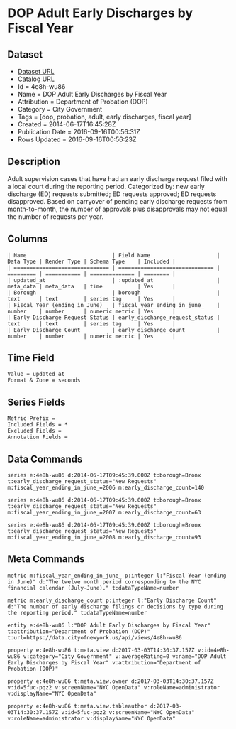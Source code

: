 # DOP Adult Early Discharges by Fiscal Year

## Dataset

* [Dataset URL](https://data.cityofnewyork.us/api/views/4e8h-wu86/rows.json?accessType=DOWNLOAD)
* [Catalog URL](https://catalog.data.gov/dataset/dop-adult-early-discharges-by-fiscal-year-a5dd3)
* Id = 4e8h-wu86
* Name = DOP Adult Early Discharges by Fiscal Year
* Attribution = Department of Probation (DOP)
* Category = City Government
* Tags = [dop, probation, adult, early discharges, fiscal year]
* Created = 2014-06-17T16:45:28Z
* Publication Date = 2016-09-16T00:56:31Z
* Rows Updated = 2016-09-16T00:56:23Z

## Description

Adult supervision cases that have had an early discharge request filed with a local court during the reporting period. Categorized by: new early discharge (ED) requests submitted; ED requests approved; ED requests disapproved. Based on carryover of pending early discharge requests from month-to-month, the number of approvals plus disapprovals may not equal the number of requests per year.

## Columns

```ls
| Name                           | Field Name                     | Data Type | Render Type | Schema Type    | Included | 
| ============================== | ============================== | ========= | =========== | ============== | ======== | 
| updated_at                     | :updated_at                    | meta_data | meta_data   | time           | Yes      | 
| Borough                        | borough                        | text      | text        | series tag     | Yes      | 
| Fiscal Year (ending in June)   | fiscal_year_ending_in_june_    | number    | number      | numeric metric | Yes      | 
| Early Discharge Request Status | early_discharge_request_status | text      | text        | series tag     | Yes      | 
| Early Discharge Count          | early_discharge_count          | number    | number      | numeric metric | Yes      | 
```

## Time Field

```ls
Value = updated_at
Format & Zone = seconds
```

## Series Fields

```ls
Metric Prefix = 
Included Fields = *
Excluded Fields = 
Annotation Fields = 
```

## Data Commands

```ls
series e:4e8h-wu86 d:2014-06-17T09:45:39.000Z t:borough=Bronx t:early_discharge_request_status="New Requests" m:fiscal_year_ending_in_june_=2006 m:early_discharge_count=140

series e:4e8h-wu86 d:2014-06-17T09:45:39.000Z t:borough=Bronx t:early_discharge_request_status="New Requests" m:fiscal_year_ending_in_june_=2007 m:early_discharge_count=63

series e:4e8h-wu86 d:2014-06-17T09:45:39.000Z t:borough=Bronx t:early_discharge_request_status="New Requests" m:fiscal_year_ending_in_june_=2008 m:early_discharge_count=93
```

## Meta Commands

```ls
metric m:fiscal_year_ending_in_june_ p:integer l:"Fiscal Year (ending in June)" d:"The twelve month period corresponding to the NYC financial calendar (July-June)." t:dataTypeName=number

metric m:early_discharge_count p:integer l:"Early Discharge Count" d:"The number of early discharge filings or decisions by type during the reporting period." t:dataTypeName=number

entity e:4e8h-wu86 l:"DOP Adult Early Discharges by Fiscal Year" t:attribution="Department of Probation (DOP)" t:url=https://data.cityofnewyork.us/api/views/4e8h-wu86

property e:4e8h-wu86 t:meta.view d:2017-03-03T14:30:37.157Z v:id=4e8h-wu86 v:category="City Government" v:averageRating=0 v:name="DOP Adult Early Discharges by Fiscal Year" v:attribution="Department of Probation (DOP)"

property e:4e8h-wu86 t:meta.view.owner d:2017-03-03T14:30:37.157Z v:id=5fuc-pqz2 v:screenName="NYC OpenData" v:roleName=administrator v:displayName="NYC OpenData"

property e:4e8h-wu86 t:meta.view.tableauthor d:2017-03-03T14:30:37.157Z v:id=5fuc-pqz2 v:screenName="NYC OpenData" v:roleName=administrator v:displayName="NYC OpenData"
```